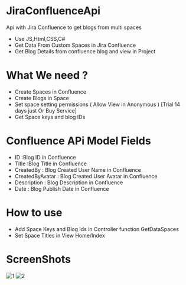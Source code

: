 # JiraConfluenceApi
Api with Jira Confluence to get blogs from multi spaces
- Use JS,Html,CSS,C#
- Get Data From Custom Spaces in Jira Confluence 
- Get Blog Details from confluence blog and view in Project


# What We need ?
- Create Spaces in Confluence 
- Create Blogs in Space 
- Set space setting permissions ( Allow View in Anonymous ) [Trial 14 days just Or Buy Service]
- Get Space keys and blog IDs 


# Confluence APi Model Fields 
- ID :Blog ID in Confluence
- Title :Blog Title in Confluence
- CreatedBy : Blog Created User Name in Confluence 
- CreatedByAvatar : Blog Created User Avatar in Confluence 
- Description : Blog Description in Confluence
- Date : Blog Publish Date in Confluence 

# How to use 
- Add Space Keys and Blog Ids in Controller function GetDataSpaces 
- Set Space Titles in View Home/Index


# ScreenShots 

![1](https://user-images.githubusercontent.com/63288936/152953080-0d26893c-e452-48b1-96f7-f9f23387181f.png)
![2](https://user-images.githubusercontent.com/63288936/152953088-8aa4a158-697a-46f0-a31d-4e65ee7552c2.png)

